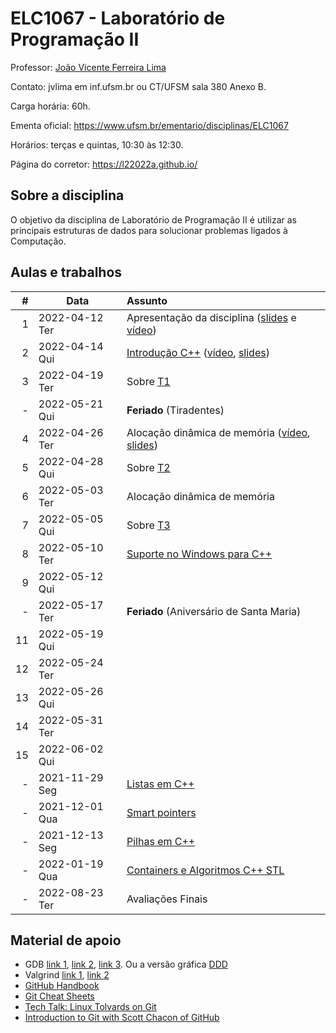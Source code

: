 # ELC1067 - Laboratório de Programação II

Professor: [João Vicente Ferreira Lima](http://www.inf.ufsm.br/~jvlima)

Contato: jvlima em inf.ufsm.br ou CT/UFSM sala 380 Anexo B.

Carga horária: 60h.

Ementa oficial: https://www.ufsm.br/ementario/disciplinas/ELC1067

Horários: terças e quintas, 10:30 às 12:30.

Página do corretor: https://l22022a.github.io/

## Sobre a disciplina

O objetivo da disciplina de Laboratório de Programação II é utilizar as principais estruturas de dados para solucionar problemas ligados à Computação.

## Aulas e trabalhos

|  # | Data             | Assunto          |
|---:|------------------|:-----------------|
| 1 | 2022-04-12 Ter   | Apresentação da disciplina ([slides](https://docs.google.com/presentation/d/1TRYCyxJVxvltjvEDIneNl-2YCT2Ys2RNN4BRObkhfVE/edit?usp=sharing) e [vídeo](https://youtu.be/cUiFPopsXR4))   |
| 2 | 2022-04-14 Qui   | [Introdução C++](./aulas/introducao_cxx) ([vídeo](https://youtu.be/pB-MdBKNpNo), [slides](./aulas/02_intro_cxx/02_intro_cxx.pdf))  |
| 3 | 2022-04-19 Ter | Sobre [T1](./trabalhos/T1) |
| - | 2022-05-21 Qui | **Feriado** (Tiradentes) |
| 4 | 2022-04-26 Ter |  Alocação dinâmica de memória ([vídeo](https://youtu.be/KxvOkY4ipII), [slides](./aulas/03_memoria/03_memoria.pdf))  |
| 5 | 2022-04-28 Qui |  Sobre [T2](./trabalhos/T2) |
| 6 | 2022-05-03 Ter | Alocação dinâmica de memória |
| 7 | 2022-05-05 Qui | Sobre [T3](./trabalhos/T3) |
| 8 | 2022-05-10 Ter | [Suporte no Windows para C++](./aulas/08_windows) |
| 9 | 2022-05-12 Qui | |
| - | 2022-05-17 Ter | **Feriado** (Aniversário de Santa Maria)  |
| 11 | 2022-05-19 Qui | |
| 12 | 2022-05-24 Ter | |
| 13 | 2022-05-26 Qui | |
| 14 | 2022-05-31 Ter | |
| 15 | 2022-06-02 Qui | |
| - | 2021-11-29  Seg | [Listas em C++](./aulas/09_listas) |
| - | 2021-12-01  Qua | [Smart pointers](./aulas/11_pointers/) |
| - | 2021-12-13  Seg | [Pilhas em C++](./aulas/13_pilhas) |
| - | 2022-01-19 Qua | [Containers e Algoritmos C++ STL](./aulas/20_algorithms) |
| - | 2022-08-23 Ter | Avaliações Finais |

## Material de apoio

- GDB [link 1](http://www.cs.umd.edu/~srhuang/teaching/cmsc212/gdb-tutorial-handout.pdf), [link 2](https://www.cs.cmu.edu/~gilpin/tutorial/), [link 3](http://www.lrc.ic.unicamp.br/~luciano/courses/mc202-2s2009/tutorial_gdb.txt). Ou a versão gráfica [DDD](https://www.gnu.org/software/ddd/)
- Valgrind [link 1](http://valgrind.org/docs/manual/quick-start.html), [link 2](https://web.stanford.edu/class/cs107/guide_valgrind.html)
- [GitHub Handbook](https://guides.github.com/introduction/git-handbook/)
- [Git Cheat Sheets](https://github.github.com/training-kit/)
- [Tech Talk: Linux Tolvards on Git](http://youtu.be/4XpnKHJAok8)
- [Introduction to Git with Scott Chacon of GitHub](https://youtu.be/ZDR433b0HJY)

